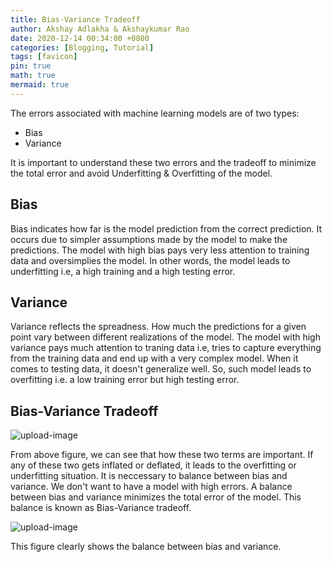 ```yaml
---
title: Bias-Variance Tradeoff
author: Akshay Adlakha & Akshaykumar Rao
date: 2020-12-14 00:34:00 +0800
categories: [Blogging, Tutorial]
tags: [favicon]
pin: true
math: true
mermaid: true
---
```


The errors associated with machine learning models are of two types:
- Bias
- Variance

It is important to understand these two errors and the tradeoff to minimize the total error and avoid Underfitting & Overfitting of the model.

## Bias

Bias indicates how far is the model prediction from the correct prediction. It occurs due to simpler assumptions made by the model to make the predictions. The model with high bias pays very less attention to training data and oversimplies the model. In other words, the model leads to underfitting i.e, a high training and a high testing error. 

## Variance

Variance reflects the spreadness. How much the predictions for a given point vary between different realizations of the model. The model with high variance pays much attention to traning data i.e, tries to capture everything from the training data and end up with a very complex model. When it comes to testing data, it doesn't generalize well. So, such model leads to overfitting i.e. a low training error but high testing error. 


## Bias-Variance Tradeoff

![upload-image](/assets/img/sample/Bias1.png)

From above figure, we can see that how these two terms are important. If any of these two gets inflated or deflated, it leads to the overfitting or underfitting situation. It is neccessary to balance between bias and variance. We don't want to have a model with high errors. A balance between bias and variance minimizes the total error of the model. This balance is known as Bias-Variance tradeoff.

![upload-image](/assets/img/sample/Bias2.png)

This figure clearly shows the balance between bias and variance.
